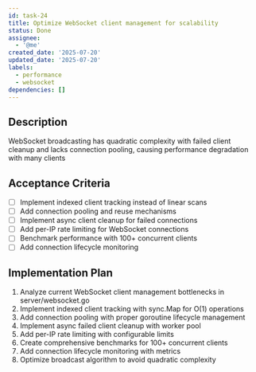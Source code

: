 ```yaml
---
id: task-24
title: Optimize WebSocket client management for scalability
status: Done
assignee:
  - '@me'
created_date: '2025-07-20'
updated_date: '2025-07-20'
labels:
  - performance
  - websocket
dependencies: []
---
```


## Description

WebSocket broadcasting has quadratic complexity with failed client cleanup and lacks connection pooling, causing performance degradation with many clients

## Acceptance Criteria

- [ ] Implement indexed client tracking instead of linear scans
- [ ] Add connection pooling and reuse mechanisms
- [ ] Implement async client cleanup for failed connections
- [ ] Add per-IP rate limiting for WebSocket connections
- [ ] Benchmark performance with 100+ concurrent clients
- [ ] Add connection lifecycle monitoring

## Implementation Plan

1. Analyze current WebSocket client management bottlenecks in server/websocket.go
2. Implement indexed client tracking with sync.Map for O(1) operations
3. Add connection pooling with proper goroutine lifecycle management
4. Implement async failed client cleanup with worker pool
5. Add per-IP rate limiting with configurable limits
6. Create comprehensive benchmarks for 100+ concurrent clients
7. Add connection lifecycle monitoring with metrics
8. Optimize broadcast algorithm to avoid quadratic complexity
